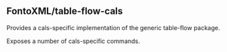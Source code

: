 FontoXML/table-flow-cals
------------------------
Provides a cals-specific implementation of the generic table-flow package.

Exposes a number of cals-specific commands.
